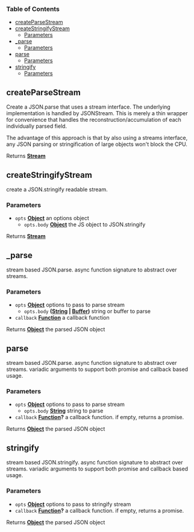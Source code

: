 <!-- Generated by documentation.js. Update this documentation by updating the source code. -->

### Table of Contents

-   [createParseStream][1]
-   [createStringifyStream][2]
    -   [Parameters][3]
-   [\_parse][4]
    -   [Parameters][5]
-   [parse][6]
    -   [Parameters][7]
-   [stringify][8]
    -   [Parameters][9]

## createParseStream

Create a JSON.parse that uses a stream interface. The underlying
implementation is handled by JSONStream. This is merely a thin wrapper for
convenience that handles the reconstruction/accumulation of each
individually parsed field.

The advantage of this approach is that by also using a streams interface,
any JSON parsing or stringification of large objects won't block the CPU.

Returns **[Stream][10]** 

## createStringifyStream

create a JSON.stringify readable stream.

### Parameters

-   `opts` **[Object][11]** an options object
    -   `opts.body` **[Object][11]** the JS object to JSON.stringify

Returns **[Stream][10]** 

## \_parse

stream based JSON.parse. async function signature to abstract over streams.

### Parameters

-   `opts` **[Object][11]** options to pass to parse stream
    -   `opts.body` **([String][12] \| [Buffer][13])** string or buffer to parse
-   `callback` **[Function][14]** a callback function

Returns **[Object][11]** the parsed JSON object

## parse

stream based JSON.parse. async function signature to abstract over streams.
variadic arguments to support both promise and callback based usage.

### Parameters

-   `opts` **[Object][11]** options to pass to parse stream
    -   `opts.body` **[String][12]** string to parse
-   `callback` **[Function][14]?** a callback function. if empty, returns a
    promise.

Returns **[Object][11]** the parsed JSON object

## stringify

stream based JSON.stringify. async function signature to abstract over
streams. variadic arguments to support both promise and callback based usage.

### Parameters

-   `opts` **[Object][11]** options to pass to stringify stream
-   `callback` **[Function][14]?** a callback function. if empty, returns a
    promise.

Returns **[Object][11]** the parsed JSON object

[1]: #createparsestream

[2]: #createstringifystream

[3]: #parameters

[4]: #_parse

[5]: #parameters-1

[6]: #parse

[7]: #parameters-2

[8]: #stringify

[9]: #parameters-3

[10]: https://nodejs.org/api/stream.html

[11]: https://developer.mozilla.org/docs/Web/JavaScript/Reference/Global_Objects/Object

[12]: https://developer.mozilla.org/docs/Web/JavaScript/Reference/Global_Objects/String

[13]: https://nodejs.org/api/buffer.html

[14]: https://developer.mozilla.org/docs/Web/JavaScript/Reference/Statements/function
